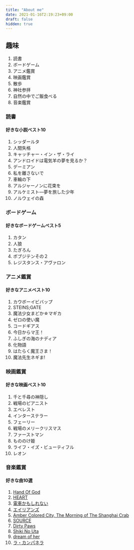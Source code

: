 ```yaml
---
title: "About me"
date: 2021-01-16T2:19:23+09:00
draft: false
hidden: true
---
```


## 趣味
1. 読書
1. ボードゲーム
1. アニメ鑑賞
1. 映画鑑賞
1. 散歩
1. 神社参拝
1. 自然の中でご飯食べる
1. 音楽鑑賞

### 読書
#### 好きな小説ベスト10

1. シッダールタ
1. 人間失格
1. キャッチャー・イン・ザ・ライ
1. アンドロイドは電気羊の夢を見るか？
1. デーミアン
1. 私を離さないで
1. 車輪の下
1. アルジャーノンに花束を
1. アルケミスト―夢を旅した少年
1. ノルウェイの森

### ボードゲーム
#### 好きなボードゲームベスト5

1. カタン
1. 人狼
1. たぎろん
1. ボブジテンその２
1. レジスタンス・アヴァロン

### アニメ鑑賞
#### 好きなアニメベスト10

1. カウボーイビバップ
1. STEINS;GATE
1. 魔法少女まどか☆マギカ
1. ゼロの使い魔
1. コードギアス
1. 今日からマ王！
1. ふしぎの海のナディア
1. 化物語
1. はたらく魔王さま！
1. 魔法先生ネギま!

### 映画鑑賞
#### 好きな映画ベスト10

1. 千と千尋の神隠し
1. 戦場のピアニスト
1. エベレスト
1. インターステラー
1. フェーリー
1. 戦場のメリークリスマス
1. ファーストマン
1. もののけ姫
1. ライフ・イズ・ビューティフル
1. レオン

### 音楽鑑賞
#### 好きな曲10選

1. [Hand Of God](https://youtu.be/sFmBThstl8Q)
1. [HEART](https://youtu.be/w_os8HqfxHc)
1. [電車かもしれない](https://youtu.be/BYfu-ErF8xY)
1. [エイリアンズ](https://youtu.be/w05Q_aZKkFw)
1. [Amber Colored City, The Morning of The Shanghai Crab](https://youtu.be/NyddMMiViZc)
1. [SOURCE](https://youtu.be/9RHFFeQ2tu4)
1. [Dirty Paws](https://youtu.be/mCHUw7ACS8o)
1. [Shiki No Uta](https://youtu.be/cNplZrRSjeI)
1. [dream of her](https://youtu.be/QL9_rPPyCMQ)
1. [ラ・カンパネラ](https://youtu.be/QssJ23iZE_s)
